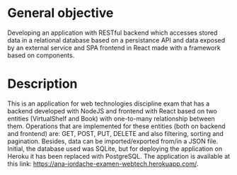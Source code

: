 # General objective
Developing an application with RESTful backend which accesses stored data in a relational database based on a persistance API and data exposed by an external service and SPA frontend in React made with a framework based on components.
# Description
This is an application for web technologies discipline exam that has a backend developed with NodeJS and frontend with React based on two entities (VirtualShelf and Book) with one-to-many relationship between them.
Operations that are implemented for these entities (both on backend and frontend) are: GET, POST, PUT, DELETE and also filtering, sorting and pagination.
Besides, data can be imported/exported from/in a JSON file.
Initial, the database used was SQLite, but for deploying the application on Heroku it has been replaced with PostgreSQL.
The application is available at this link: https://ana-iordache-examen-webtech.herokuapp.com/.
